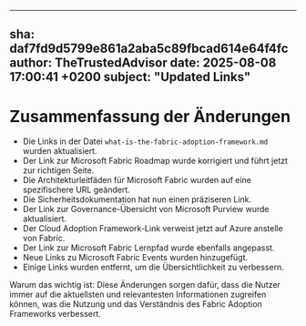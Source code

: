 ---
  sha: daf7fd9d5799e861a2aba5c89fbcad614e64f4fc
  author: TheTrustedAdvisor
  date: 2025-08-08 17:00:41 +0200
  subject: "Updated Links"
  ---

  # Zusammenfassung der Änderungen

- Die Links in der Datei `what-is-the-fabric-adoption-framework.md` wurden aktualisiert.
- Der Link zur Microsoft Fabric Roadmap wurde korrigiert und führt jetzt zur richtigen Seite.
- Die Architekturleitfäden für Microsoft Fabric wurden auf eine spezifischere URL geändert.
- Die Sicherheitsdokumentation hat nun einen präziseren Link.
- Der Link zur Governance-Übersicht von Microsoft Purview wurde aktualisiert.
- Der Cloud Adoption Framework-Link verweist jetzt auf Azure anstelle von Fabric.
- Der Link zur Microsoft Fabric Lernpfad wurde ebenfalls angepasst.
- Neue Links zu Microsoft Fabric Events wurden hinzugefügt.
- Einige Links wurden entfernt, um die Übersichtlichkeit zu verbessern.

Warum das wichtig ist: Diese Änderungen sorgen dafür, dass die Nutzer immer auf die aktuellsten und relevantesten Informationen zugreifen können, was die Nutzung und das Verständnis des Fabric Adoption Frameworks verbessert.
